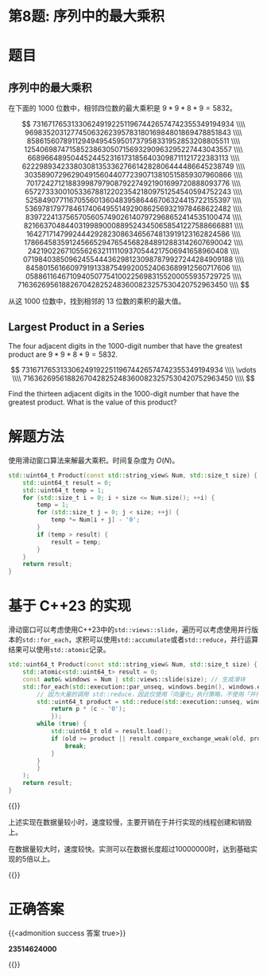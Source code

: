 # 第8题: 序列中的最大乘积


# 题目

## 序列中的最大乘积

在下面的 $1000$ 位数中，相邻四位数的最大乘积是 $9\ast9\ast8\ast9=5832$。

$$
73167176531330624919225119674426574742355349194934 \\\\
96983520312774506326239578318016984801869478851843 \\\\
85861560789112949495459501737958331952853208805511 \\\\
12540698747158523863050715693290963295227443043557 \\\\
66896648950445244523161731856403098711121722383113 \\\\
62229893423380308135336276614282806444486645238749 \\\\
30358907296290491560440772390713810515859307960866 \\\\
70172427121883998797908792274921901699720888093776 \\\\
65727333001053367881220235421809751254540594752243 \\\\
52584907711670556013604839586446706324415722155397 \\\\
53697817977846174064955149290862569321978468622482 \\\\
83972241375657056057490261407972968652414535100474 \\\\
82166370484403199890008895243450658541227588666881 \\\\
16427171479924442928230863465674813919123162824586 \\\\
17866458359124566529476545682848912883142607690042 \\\\
24219022671055626321111109370544217506941658960408 \\\\
07198403850962455444362981230987879927244284909188 \\\\
84580156166097919133875499200524063689912560717606 \\\\
05886116467109405077541002256983155200055935729725 \\\\
71636269561882670428252483600823257530420752963450 \\\\
$$

从这 $1000$ 位数中，找到相邻的 $13$ 位数的乘积的最大值。

## Largest Product in a Series

The four adjacent digits in the $1000$-digit number that have the greatest product are $9\ast9\ast8\ast9=5832$.

$$
73167176531330624919225119674426574742355349194934 \\\\
\vdots \\\\
71636269561882670428252483600823257530420752963450 \\\\
$$

Find the thirteen adjacent digits in the $1000$-digit number that have the greatest product. What is the value of this product?

# 解题方法

使用滑动窗口算法来解最大乘积。时间复杂度为 $O(N)$。

```cpp
std::uint64_t Product(const std::string_view& Num, std::size_t size) {
    std::uint64_t result = 0;
    std::uint64_t temp = 1;
    for (std::size_t i = 0; i + size <= Num.size(); ++i) {
        temp = 1;
        for (std::size_t j = 0; j < size; ++j) {
            temp *= Num[i + j] - '0';
        }
        if (temp > result) {
            result = temp;
        }
    }
    return result;
}
```

<!-- 
# 优化

观察题目可知窗口大小为 $13$ ，每次滑动为 $1$ 位，并且考虑到 $0$ 在乘法运算中的特殊性，每个窗口记录以下两个值：

- 所有非 $0$ 位的乘积
- $0$ 的个数

在窗口滑动时，可以根据上个窗口的记录值、当前窗口左边的数字和窗口结尾的数字求得当前窗口需要记录的值以及所有数字的乘积。

该优化的本质上是使用使用一次除法运算替换多次乘法运算。

{{<admonition example 详细解释 true>}}

假设第 $n$ 位的数字为 $d_n$ ，则第 $n$ 个滑动窗口的各个数字为：

$$
\\{d_n,d_{n+1},d_{n+2},\dots,d_{n+12}\\}
$$

假设第 $n$ 个滑动窗口的所有数字的乘积为 $P_n$，所有非 $0$ 位的乘积为 $p_{n}$，$0$ 的个数为 $c_n$，则

$$
P_n=\begin{cases}
   p_{n} & c_n = 0 \\\\
   0 & c_n \not = 0 \\\\
\end{cases}
$$

观察数据可知， $p_{n+1}$ ， $c_{n+1}$ 可以使用 $p_n$、$c_n$、$d_n$ 和 $d_{n+13}$ 的值来进行快速计算，如下：

$$
c_{n+1}=\begin{cases}
   c_{n} & d_n = 0 \And d_{n+13} = 0 \\\\
   c_{n}+1 & d_n \not = 0 \And d_{n+13} = 0 \\\\
   c_{n}-1 & d_n = 0 \And d_{n+13} \not = 0 \\\\
   c_{n} & d_n \not = 0 \And d_{n+13} \not = 0 \\\\
\end{cases}
$$
$$
p_{n+1}=\begin{cases}
   p_{n} & d_n = 0 \And d_{n+13} = 0 \\\\
   p_{n} / d_n & d_n \not = 0 \And d_{n+13} = 0 \\\\
   p_{n}\ast d_{n+13} & d_n = 0 \And d_{n+13} \not = 0 \\\\
   p_{n} / d_n \ast d_{n+13} & d_n \not = 0 \And d_{n+13} \not = 0 \\\\
\end{cases}
$$

{{</admonition >}}

{{<admonition>}}

这种优化方法并不适用与该题目，原因为除法运算相较于乘法运算的开销较大（约为2-10倍）。

{{</admonition >}} 


```cpp
std::uint64_t Product(const std::string_view& Num, std::size_t size) {
    std::uint64_t result = 0;
    std::uint64_t temp = 1; // 所有非 0 位的乘积
    std::uint32_t count = 0; // 0 的个数
    for (std::size_t i = 0; i + size <= Num.size(); ++i) {
        if (i == 0) { // 计算第一个窗口的值
            for (std::size_t j = 0; j < size; ++j) {
                temp *= Num[i + j] == '0' ? count++, 1 : Num[i + j] - '0';
            }
            if (count == 0) result = temp;
        }
        else { // 处理当前窗口的最后一个值
            temp *= Num[i + size - 1] == '0' ? count++, 1 : Num[i + size - 1] - '0';
            if (temp > result && count == 0) {
                result = temp;
            }
        }
        if (Num[i] != '0')
            temp /= Num[i] - '0';
        else
            count--;
    }
    return result;
}
```
-->
# 基于 C++23 的实现

滑动窗口可以考虑使用C++23中的`std::views::slide`，遍历可以考虑使用并行版本的`std::for_each`，求积可以使用`std::accumulate`或者`std::reduce`，并行运算结果可以使用`std::atomic`记录。

```cpp
std::uint64_t Product(const std::string_view& Num, std::size_t size) {
    std::atomic<std::uint64_t> result = 0;
    const auto& windows = Num | std::views::slide(size); // 生成滑块
    std::for_each(std::execution::par_unseq, windows.begin(), windows.end(), [&result](std::ranges::viewable_range auto&& window) {
        // 因为大量的调用 std::reduce，因此仅使用「向量化」执行策略，不使用「并行化」执行策略
        std::uint64_t product = std::reduce(std::execution::unseq, window.begin(), window.end(), 1llu, [](const std::uint64_t& p, const char& c) -> std::uint64_t {
            return p * (c - '0');
            });
        while (true) {
            std::uint64_t old = result.load();
            if (old >= product || result.compare_exchange_weak(old, product)) {
                break;
            }
        }
        }
    );
    return result;
}
```
{{<admonition>}}

上述实现在数据量较小时，速度较慢，主要开销在于并行实现的线程创建和销毁上。

在数据量较大时，速度较快。实测可以在数据长度超过$10000000$时，达到基础实现的$5$倍以上。

{{</admonition >}}

<div class="hide">

# 正确答案

{{<admonition success 答案 true>}}

**23514624000**

{{</admonition >}}

</div>


